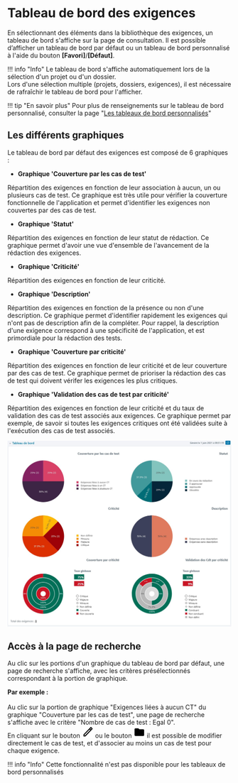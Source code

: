 # Tableau de bord des exigences

En sélectionnant des éléments dans la bibliothèque des exigences, un tableau de bord s'affiche sur la page de consultation. Il est possible d’afficher un tableau de bord par défaut ou un tableau de bord personnalisé à l'aide du bouton **[Favori]**/**[Défaut]**.

!!! info "Info"
    Le tableau de bord s'affiche automatiquement lors de la sélection d'un projet ou d'un dossier.<br />
    Lors d'une sélection multiple (projets, dossiers, exigences), il est nécessaire de rafraîchir le tableau de bord pour l'afficher.

!!! tip "En savoir plus"
    Pour plus de renseignements sur le tableau de bord personnalisé, consulter la page "[Les tableaux de bord personnalisés](../pilotage-recette/tableaux-bord-perso.md)"

## Les différents graphiques

Le tableau de bord par défaut des exigences est composé de 6 graphiques :

- **Graphique 'Couverture par les cas de test'**

Répartition des exigences en fonction de leur association à aucun, un ou plusieurs cas de test. Ce graphique est très utile pour vérifier la couverture fonctionnelle de l'application et permet d'identifier les exigences non couvertes par des cas de test. 

- **Graphique 'Statut'**

Répartition des exigences en fonction de leur statut de rédaction. Ce graphique permet d'avoir une vue d'ensemble de l'avancement de la rédaction des exigences.

- **Graphique 'Criticité'** 

Répartition des exigences en fonction de leur criticité. 

- **Graphique 'Description'** 

Répartition des exigences en fonction de la présence ou non d'une description. Ce graphique permet d'identifier rapidement les exigences qui n'ont pas de description afin de la compléter. Pour rappel, la description d'une exigence correspond à une spécificité de l'application, et est primordiale pour la rédaction des tests.

- **Graphique 'Couverture par criticité'**

Répartition des exigences en fonction de leur criticité et de leur couverture par des cas de test. Ce graphique permet de prioriser la rédaction des cas de test qui doivent vérifer les exigences les plus critiques.

- **Graphique 'Validation des cas de test par criticité'**

Répartition des exigences en fonction de leur criticité et du taux de validation des cas de test associés aux exigences. Ce graphique permet par exemple, de savoir si toutes les exigences critiques ont été validées suite à l'exécution des cas de test associés.


![Tableau de bord par défaut de l'espace Exigences](./resources/tableau-bord-exigences.png)

## Accès à la page de recherche

Au clic sur les portions d'un graphique du tableau de bord par défaut, une page de recherche s'affiche, avec les critères présélectionnés correspondant à la portion de graphique.

**Par exemple :**
<br/>
<br/> Au clic sur la portion de graphique "Exigences liées à aucun CT" du graphique "Couverture par les cas de test", une page de recherche s'affiche avec le critère "Nombre de cas de test : Egal 0". 
<br/> En cliquant sur le bouton ![Bouton d'édition](./resources/edit1.png) ou le bouton ![Bouton dossier](./resources/dossier.png) il est possible de modifier directement le cas de test, et d'associer au moins un cas de test pour chaque exigence.

!!! info "Info"
    Cette fonctionnalité n'est pas disponible pour les tableaux de bord personnalisés
